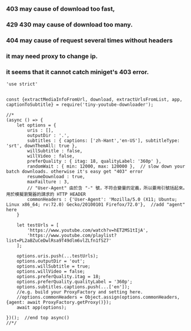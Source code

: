 ### 403 may cause of download too fast,
### 429 430 may cause of download too many.
### 404 may cause of request several times without headers
### it may need proxy to change ip.
### it seems that it cannot catch miniget's 403 error.
```
'use strict'


const {extractMediaInfoFromUrl, download, extractUrlsFromList, app, captionToSubtitle} = require('tiny-youtube-downloader');

//*
(async () => {
	let options = {
		uris : [],
		outputDir : '.',
		subtitles : { captions: ['zh-Hant','en-US'], subtitleType: 'srt', downThemAll: true },
		willSubtitle : false,
		willVideo : false,
		preferQuality : { itag: 18, qualityLabel: '360p' },
		randomWait : { min: 12000, max: 120000 },  // slow down your batch downloads. otherwise it's easy get "403" error
		resumeDownload : true,
		maxFailture : 3,
		// "User-Agent" 由於含 "-" 號，不符合變量的定義，所以要用引號括起來。用於模擬瀏覽器的請求的 HTTP HEADER
		commonHeaders : {'User-Agent': 'Mozilla/5.0 (X11; Ubuntu; Linux x86_64; rv:72.0) Gecko/20100101 Firefox/72.0'},  //add "agent" here
	}

	let testUrls = [
		'https://www.youtube.com/watch?v=hET2MS1tIjA',
		'https://www.youtube.com/playlist?list=PL2aBZuCeDwlRsa9T49dlm6vlZLfn1fSZ7'
	];

	options.uris.push(...testUrls);
	options.outputDir = 'out';
	options.willSubtitle = true;
	options.willVideo = false;
	options.preferQuality.itag = 18;
	options.preferQuality.qualityLabel = '360p';
	options.subtitles.captions.push(...['en']);
	//e.g. build your ProxyFactory and setting here.
	//options.commonHeaders = Object.assign(options.commonHeaders, {agent: await ProxyFactory.getProxy()});
	await app(options);

})();  //end top async()
//*/
```
